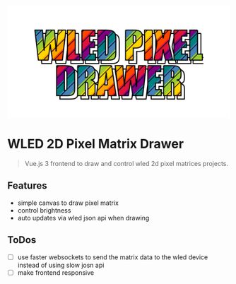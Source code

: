 ![teaser.png](docs/teaser.png)

# WLED 2D Pixel Matrix Drawer

> Vue.js 3 frontend to draw and control wled 2d pixel matrices projects.

## Features

- simple canvas to draw pixel matrix
- control brightness
- auto updates via wled json api when drawing

## ToDos

- [ ] use faster websockets to send the matrix data to the wled device instead of using slow josn api
- [ ] make frontend responsive